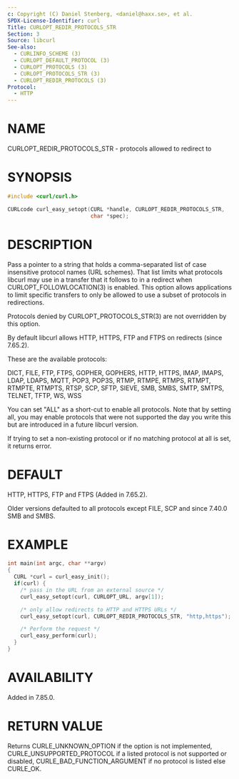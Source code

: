 ```yaml
---
c: Copyright (C) Daniel Stenberg, <daniel@haxx.se>, et al.
SPDX-License-Identifier: curl
Title: CURLOPT_REDIR_PROTOCOLS_STR
Section: 3
Source: libcurl
See-also:
  - CURLINFO_SCHEME (3)
  - CURLOPT_DEFAULT_PROTOCOL (3)
  - CURLOPT_PROTOCOLS (3)
  - CURLOPT_PROTOCOLS_STR (3)
  - CURLOPT_REDIR_PROTOCOLS (3)
Protocol:
  - HTTP
---
```


# NAME

CURLOPT_REDIR_PROTOCOLS_STR - protocols allowed to redirect to

# SYNOPSIS

~~~c
#include <curl/curl.h>

CURLcode curl_easy_setopt(CURL *handle, CURLOPT_REDIR_PROTOCOLS_STR,
                          char *spec);
~~~

# DESCRIPTION

Pass a pointer to a string that holds a comma-separated list of case
insensitive protocol names (URL schemes). That list limits what protocols
libcurl may use in a transfer that it follows to in a redirect when
CURLOPT_FOLLOWLOCATION(3) is enabled. This option allows applications to
limit specific transfers to only be allowed to use a subset of protocols in
redirections.

Protocols denied by CURLOPT_PROTOCOLS_STR(3) are not overridden by this
option.

By default libcurl allows HTTP, HTTPS, FTP and FTPS on redirects (since
7.65.2).

These are the available protocols:

DICT, FILE, FTP, FTPS, GOPHER, GOPHERS, HTTP, HTTPS, IMAP, IMAPS, LDAP, LDAPS,
MQTT, POP3, POP3S, RTMP, RTMPE, RTMPS, RTMPT, RTMPTE, RTMPTS, RTSP, SCP, SFTP,
SIEVE, SMB, SMBS, SMTP, SMTPS, TELNET, TFTP, WS, WSS

You can set "ALL" as a short-cut to enable all protocols. Note that by setting
all, you may enable protocols that were not supported the day you write this
but are introduced in a future libcurl version.

If trying to set a non-existing protocol or if no matching protocol at all is
set, it returns error.

# DEFAULT

HTTP, HTTPS, FTP and FTPS (Added in 7.65.2).

Older versions defaulted to all protocols except FILE, SCP and since 7.40.0
SMB and SMBS.

# EXAMPLE

~~~c
int main(int argc, char **argv)
{
  CURL *curl = curl_easy_init();
  if(curl) {
    /* pass in the URL from an external source */
    curl_easy_setopt(curl, CURLOPT_URL, argv[1]);

    /* only allow redirects to HTTP and HTTPS URLs */
    curl_easy_setopt(curl, CURLOPT_REDIR_PROTOCOLS_STR, "http,https");

    /* Perform the request */
    curl_easy_perform(curl);
  }
}
~~~

# AVAILABILITY

Added in 7.85.0.

# RETURN VALUE

Returns CURLE_UNKNOWN_OPTION if the option is not implemented,
CURLE_UNSUPPORTED_PROTOCOL if a listed protocol is not supported or disabled,
CURLE_BAD_FUNCTION_ARGUMENT if no protocol is listed else CURLE_OK.
